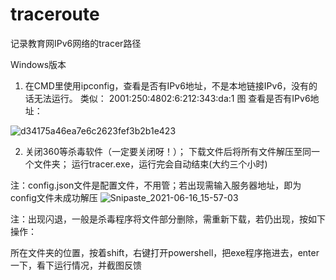 # traceroute
记录教育网IPv6网络的tracer路径

Windows版本

1. 在CMD里使用ipconfig，查看是否有IPv6地址，不是本地链接IPv6，没有的话无法运行。
   类似： 2001:250:4802:6:212:343:da:1
   图 查看是否有IPv6地址：

![d34175a46ea7e6c2623fef3b2b1e423](https://user-images.githubusercontent.com/32036515/122180408-faafdb80-ceba-11eb-8c1e-87f2a05e27f9.png)

2. 关闭360等杀毒软件（一定要关闭呀！）；
   下载文件后将所有文件解压至同一个文件夹；
   运行tracer.exe，运行完会自动结束(大约三个小时)

注：config.json文件是配置文件，不用管；若出现需输入服务器地址，即为config文件未成功解压
![Snipaste_2021-06-16_15-57-03](https://user-images.githubusercontent.com/32036515/122180996-845fa900-cebb-11eb-9c9a-f4d3d60fba45.png)

注：出现闪退，一般是杀毒程序将文件部分删除，需重新下载，若仍出现，按如下操作：

所在文件夹的位置，按着shift，右键打开powershell，把exe程序拖进去，enter一下，看下运行情况，并截图反馈
